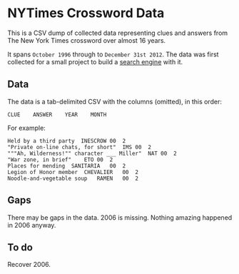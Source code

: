 NYTimes Crossword Data
=========

This is a CSV dump of collected data representing clues and answers from The New York Times crossword over almost 16 years.

It spans `October 1996` through to `December 31st 2012`. The data was first collected for a small project to build a [search engine][se] with it.

[se]: http://donohoe.io/projects/crossword/#/git

Data
-----


The data is a tab-delimited CSV with the columns (omitted), in this order:

    CLUE    ANSWER    YEAR    MONTH
    
For example:

    Held by a third party  INESCROW	00	2
    "Private on-line chats, for short"	IMS	00	2
    """Ah, Wilderness!"" character ___ Miller"	NAT	00	2
    "War zone, in brief"	ETO	00	2
    Places for mending	SANITARIA	00	2
    Legion of Honor member	CHEVALIER	00	2
    Noodle-and-vegetable soup	RAMEN	00	2


Gaps
-----

There may be gaps in the data. 2006 is missing. Nothing amazing happened in 2006 anyway.

To do
-----

Recover 2006.

